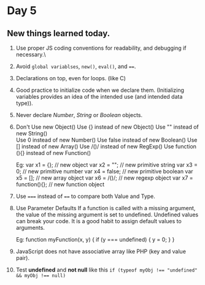 # Day 5 

## New things learned today.

1. Use proper JS coding conventions for readability, and debugging if necessary.\

2. Avoid `global variablses`, `new()`, `eval()`, and `==`.

3. Declarations on top, even for loops. (like C)

4. Good practice to initialize code when we declare them. (Initializing variables provides an idea of the intended use (and intended data type)).

5. Never declare *Number*, *String* or *Boolean* objects.

6. Don't Use new Object()
    Use {} instead of new Object()
    Use "" instead of new String()  
    Use 0 instead of new Number()
    Use false instead of new Boolean()
    Use [] instead of new Array()
    Use /()/ instead of new RegExp()
    Use function (){} instead of new Function()

   Eg:  var x1 = {};           // new object
        var x2 = "";           // new primitive string
        var x3 = 0;            // new primitive number
        var x4 = false;        // new primitive boolean
        var x5 = [];           // new array object
        var x6 = /()/;         // new regexp object
        var x7 = function(){}; // new function object   

7. Use `===` instead of `==` to compare both Value and Type.

8. Use Parameter Defaults
    If a function is called with a missing argument, the value of the missing argument is set to undefined.
    Undefined values can break your code. It is a good habit to assign default values to arguments.

    Eg: function myFunction(x, y) {
        if (y === undefined) {
        y = 0;
            }
        }

9. JavaScript does not have associative array like PHP (key and value pair).

10. Test **undefined** and **not null** like this `if (typeof myObj !== "undefined" && myObj !== null)`

